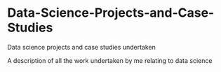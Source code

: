 # Data-Science-Projects-and-Case-Studies
Data science projects and case studies undertaken

A description of all the work undertaken by me relating to data science
